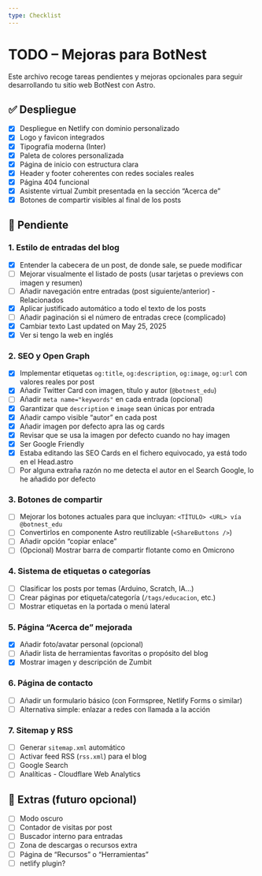 ```yaml
---
type: Checklist
---
```


# TODO – Mejoras para BotNest

Este archivo recoge tareas pendientes y mejoras opcionales para seguir desarrollando tu sitio web BotNest con Astro.

## ✅ Despliegue
- [x] Despliegue en Netlify con dominio personalizado
- [x] Logo y favicon integrados
- [x] Tipografía moderna (Inter)
- [x] Paleta de colores personalizada
- [x] Página de inicio con estructura clara
- [x] Header y footer coherentes con redes sociales reales
- [x] Página 404 funcional
- [x] Asistente virtual Zumbit presentada en la sección “Acerca de”
- [x] Botones de compartir visibles al final de los posts

## 🧩 Pendiente

### 1. Estilo de entradas del blog
- [x] Entender la cabecera de un post, de donde sale, se puede modificar
- [ ] Mejorar visualmente el listado de posts (usar tarjetas o previews con imagen y resumen)
- [ ] Añadir navegación entre entradas (post siguiente/anterior) - Relacionados
- [x] Aplicar justificado automático a todo el texto de los posts
- [ ] Añadir paginación si el número de entradas crece (complicado)
- [x] Cambiar texto Last updated on May 25, 2025
- [x] Ver si tengo la web en inglés

### 2. SEO y Open Graph
- [x] Implementar etiquetas `og:title`, `og:description`, `og:image`, `og:url` con valores reales por post
- [x] Añadir Twitter Card con imagen, título y autor (`@botnest_edu`)
- [ ] Añadir `meta name="keywords"` en cada entrada (opcional)
- [x] Garantizar que `description` e `image` sean únicas por entrada
- [x] Añadir campo visible “autor” en cada post
- [x] Añadir imagen por defecto apra las og cards
- [x] Revisar que se usa la imagen por defecto cuando no hay imagen
- [x] Ser Google Friendly
- [x] Estaba editando las SEO Cards en el fichero equivocado, ya está todo en el Head.astro
- [ ] Por alguna extraña razón no me detecta el autor en el Search Google, lo he añadido por defecto

### 3. Botones de compartir
- [ ] Mejorar los botones actuales para que incluyan: `<TÍTULO> <URL> vía @botnest_edu`
- [ ] Convertirlos en componente Astro reutilizable (`<ShareButtons />`)
- [ ] Añadir opción “copiar enlace”
- [ ] (Opcional) Mostrar barra de compartir flotante como en Omicrono

### 4. Sistema de etiquetas o categorías
- [ ] Clasificar los posts por temas (Arduino, Scratch, IA...)
- [ ] Crear páginas por etiqueta/categoría (`/tags/educacion`, etc.)
- [ ] Mostrar etiquetas en la portada o menú lateral

### 5. Página “Acerca de” mejorada
- [x] Añadir foto/avatar personal (opcional)
- [ ] Añadir lista de herramientas favoritas o propósito del blog
- [x] Mostrar imagen y descripción de Zumbit

### 6. Página de contacto
- [ ] Añadir un formulario básico (con Formspree, Netlify Forms o similar)
- [ ] Alternativa simple: enlazar a redes con llamada a la acción

### 7. Sitemap y RSS
- [ ] Generar `sitemap.xml` automático
- [ ] Activar feed RSS (`rss.xml`) para el blog
- [ ] Google Search
- [ ] Analíticas - Cloudflare Web Analytics

## 🧠 Extras (futuro opcional)
- [ ] Modo oscuro
- [ ] Contador de visitas por post
- [ ] Buscador interno para entradas
- [ ] Zona de descargas o recursos extra
- [ ] Página de “Recursos” o “Herramientas”
- [ ] netlify plugin?